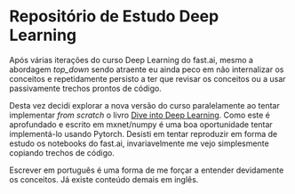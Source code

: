 # Repositório de Estudo Deep Learning

Após várias iterações do curso Deep Learning do fast.ai, mesmo a abordagem _top_down_ sendo atraente eu ainda peco em não internalizar os conceitos e repetidamente persisto a ter que revisar os conceitos ou a usar passivamente trechos prontos de código.

Desta vez decidi explorar a nova versão do curso paralelamente ao tentar implementar _from scratch_ o livro [Dive into Deep Learning](https://d2l.ai). Como este é aprofundado e escrito em mxnet/numpy é uma boa oportunidade tentar implementá-lo usando Pytorch. Desisti em tentar reproduzir em forma de estudo os notebooks do fast.ai, invariavelmente me vejo simplesmente copiando trechos de código.

Escrever em português é uma forma de me forçar a entender devidamente os conceitos. Já existe conteúdo demais em inglês.

